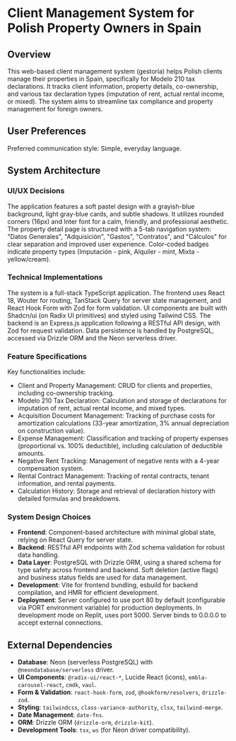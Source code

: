 # Client Management System for Polish Property Owners in Spain

## Overview
This web-based client management system (gestoría) helps Polish clients manage their properties in Spain, specifically for Modelo 210 tax declarations. It tracks client information, property details, co-ownership, and various tax declaration types (imputation of rent, actual rental income, or mixed). The system aims to streamline tax compliance and property management for foreign owners.

## User Preferences
Preferred communication style: Simple, everyday language.

## System Architecture

### UI/UX Decisions
The application features a soft pastel design with a grayish-blue background, light gray-blue cards, and subtle shadows. It utilizes rounded corners (16px) and Inter font for a calm, friendly, and professional aesthetic. The property detail page is structured with a 5-tab navigation system: "Datos Generales", "Adquisición", "Gastos", "Contratos", and "Cálculos" for clear separation and improved user experience. Color-coded badges indicate property types (Imputación - pink, Alquiler - mint, Mixta - yellow/cream).

### Technical Implementations
The system is a full-stack TypeScript application. The frontend uses React 18, Wouter for routing, TanStack Query for server state management, and React Hook Form with Zod for form validation. UI components are built with Shadcn/ui (on Radix UI primitives) and styled using Tailwind CSS. The backend is an Express.js application following a RESTful API design, with Zod for request validation. Data persistence is handled by PostgreSQL, accessed via Drizzle ORM and the Neon serverless driver.

### Feature Specifications
Key functionalities include:
- Client and Property Management: CRUD for clients and properties, including co-ownership tracking.
- Modelo 210 Tax Declaration: Calculation and storage of declarations for imputation of rent, actual rental income, and mixed types.
- Acquisition Document Management: Tracking of purchase costs for amortization calculations (33-year amortization, 3% annual depreciation on construction value).
- Expense Management: Classification and tracking of property expenses (proportional vs. 100% deductible), including calculation of deductible amounts.
- Negative Rent Tracking: Management of negative rents with a 4-year compensation system.
- Rental Contract Management: Tracking of rental contracts, tenant information, and rental payments.
- Calculation History: Storage and retrieval of declaration history with detailed formulas and breakdowns.

### System Design Choices
- **Frontend**: Component-based architecture with minimal global state, relying on React Query for server state.
- **Backend**: RESTful API endpoints with Zod schema validation for robust data handling.
- **Data Layer**: PostgreSQL with Drizzle ORM, using a shared schema for type safety across frontend and backend. Soft deletion (active flags) and business status fields are used for data management.
- **Development**: Vite for frontend bundling, esbuild for backend compilation, and HMR for efficient development.
- **Deployment**: Server configured to use port 80 by default (configurable via PORT environment variable) for production deployments. In development mode on Replit, uses port 5000. Server binds to 0.0.0.0 to accept external connections.

## External Dependencies

- **Database**: Neon (serverless PostgreSQL) with `@neondatabase/serverless` driver.
- **UI Components**: `@radix-ui/react-*`, Lucide React (icons), `embla-carousel-react`, `cmdk`, `vaul`.
- **Form & Validation**: `react-hook-form`, `zod`, `@hookform/resolvers`, `drizzle-zod`.
- **Styling**: `tailwindcss`, `class-variance-authority`, `clsx`, `tailwind-merge`.
- **Date Management**: `date-fns`.
- **ORM**: Drizzle ORM (`drizzle-orm`, `drizzle-kit`).
- **Development Tools**: `tsx`, `ws` (for Neon driver compatibility).